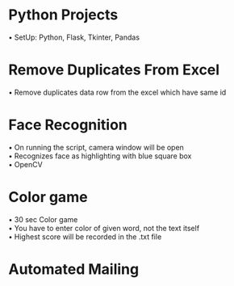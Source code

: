 # Python Projects
• SetUp: Python, Flask, Tkinter, Pandas

# Remove Duplicates From Excel
• Remove duplicates data row from the excel which have same id

# Face Recognition 
• On running the script, camera window will be open    
• Recognizes face as highlighting with blue square box    
• OpenCV

# Color game
• 30 sec Color game    
• You have to enter color of given word, not the text itself    
• Highest score will be recorded in the .txt file

# Automated Mailing

